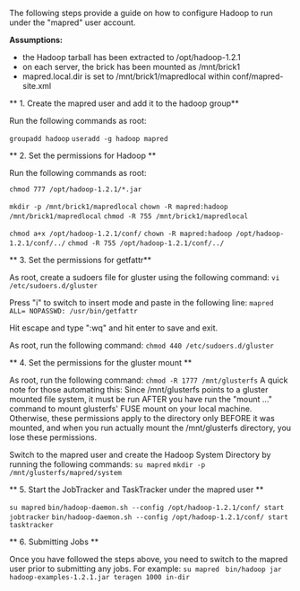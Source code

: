 The following steps provide a guide on how to configure Hadoop to run under the "mapred" user account. 

**Assumptions:**

*  the Hadoop tarball has been extracted to /opt/hadoop-1.2.1
*  on each server, the brick has been mounted as /mnt/brick1
*  mapred.local.dir is set to /mnt/brick1/mapredlocal within conf/mapred-site.xml

** 1. Create the mapred user and add it to the hadoop group**

Run the following commands as root:

`groupadd hadoop`
`useradd -g hadoop mapred`

** 2. Set the permissions for Hadoop **

Run the following commands as root:

`chmod 777 /opt/hadoop-1.2.1/*.jar`

`mkdir -p /mnt/brick1/mapredlocal`
`chown -R mapred:hadoop /mnt/brick1/mapredlocal`
`chmod -R 755 /mnt/brick1/mapredlocal`

`chmod a+x /opt/hadoop-1.2.1/conf/`
`chown -R mapred:hadoop /opt/hadoop-1.2.1/conf/../`
`chmod -R 755 /opt/hadoop-1.2.1/conf/../`

** 3. Set the permissions for getfattr**

As root, create a sudoers file for gluster using the following command:
`vi /etc/sudoers.d/gluster`

Press "i" to switch to insert mode and paste in the following line:
`mapred ALL= NOPASSWD: /usr/bin/getfattr`

Hit escape and type ":wq" and hit enter to save and exit. 

As root, run the following command:
`chmod 440 /etc/sudoers.d/gluster`

** 4. Set the permissions for the gluster mount **

As root, run the following command:
`chmod -R 1777 /mnt/glusterfs`
A quick note for those automating this: Since /mnt/glusterfs points to a gluster mounted file system, it must be run AFTER you have run the "mount ..." command to mount glusterfs' FUSE mount on your local machine.  Otherwise, these permissions apply to the directory only BEFORE it was mounted, and when you run actually mount the /mnt/glusterfs directory, you lose these permissions. 

Switch to the mapred user and create the Hadoop System Directory by running the following commands:
`su mapred`
`mkdir -p /mnt/glusterfs/mapred/system`

** 5. Start the JobTracker and TaskTracker under the mapred user **

`su mapred`
`bin/hadoop-daemon.sh --config /opt/hadoop-1.2.1/conf/ start jobtracker`
`bin/hadoop-daemon.sh --config /opt/hadoop-1.2.1/conf/ start tasktracker`

** 6. Submitting Jobs **

Once you have followed the steps above, you need to switch to the mapred user prior to submitting any jobs. For example:
 `su mapred` 
` bin/hadoop jar hadoop-examples-1.2.1.jar teragen 1000 in-dir`
